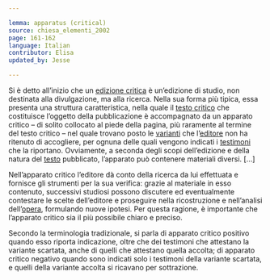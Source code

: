 ```yaml
---

lemma: apparatus (critical)
source: chiesa_elementi_2002
page: 161-162
language: Italian
contributor: Elisa
updated_by: Jesse

---
```


Si è detto all’inizio che un [edizione critica](editionCritical.html) è un’edizione di studio, non destinata alla divulgazione, ma alla ricerca. Nella sua forma più tipica, essa presenta una struttura caratteristica, nella quale il [testo critico](textCritical.html) che costituisce l’oggetto della pubblicazione è accompagnato da un apparato critico – di solito collocato al piede della pagina, più raramente al termine del testo critico – nel quale trovano posto le [varianti](variant.html) che l’[editore](editorScholarly.html) non ha ritenuto di accogliere, per ognuna delle quali vengono indicati i [testimoni](witness.html) che la riportano. Ovviamente, a seconda degli scopi dell’edizione e della natura del [testo](text.html) pubblicato, l’apparato può contenere materiali diversi. […]

Nell’apparato critico l’editore dà conto della ricerca da lui effettuata e fornisce gli strumenti per la sua verifica: grazie al materiale in esso contenuto, successivi studiosi possono discutere ed eventualmente contestare le scelte dell’editore e proseguire nella ricostruzione e nell’analisi dell’[opera](work.html), formulando nuove ipotesi. Per questa ragione, è importante che l’apparato critico sia il più possibile chiaro e preciso.

Secondo la terminologia tradizionale, si parla di apparato critico positivo quando esso riporta indicazione, oltre che dei testimoni che attestano la variante scartata, anche di quelli che attestano quella accolta; di apparato critico negativo quando sono indicati solo i testimoni della variante scartata, e quelli della variante accolta si ricavano per sottrazione.
